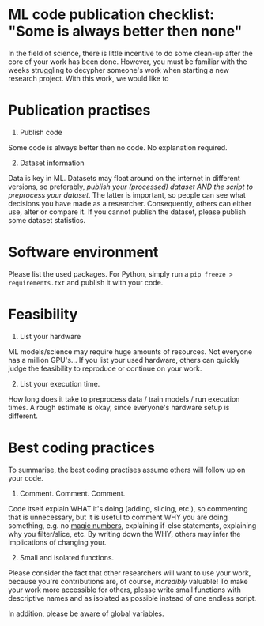 # ML code publication checklist: "Some is always better then none"

In the field of science, there is little incentive to do some clean-up after the core of your work has been done.
However, you must be familiar with the weeks struggling to decypher someone's work when starting a new research
project. With this work, we would like to 

# Publication practises

1. Publish code

Some code is always better then no code. No explanation required.

2. Dataset information

Data is key in ML. Datasets may float around on the internet in different versions, so preferably, *publish your
(processed) dataset AND the script to preprocess your dataset*. The latter is important, so people can see what
decisions you have made as a researcher.
Consequently, others can either use, alter or compare it. If you cannot publish the dataset, please publish some dataset
statistics.
  
# Software environment

Please list the used packages. For Python, simply run a `pip freeze > requirements.txt` and publish it with your code.

# Feasibility

1. List your hardware

ML models/science may require huge amounts of resources. Not everyone has a million GPU's...
If you list your used hardware, others can quickly judge the feasibility to reproduce or continue on your work.

2. List your execution time.

How long does it take to preprocess data / train models / run execution times. A rough estimate is okay, since
everyone's hardware setup is different.


# Best coding practices
To summarise, the best coding practises assume others will follow up on your code.

1. Comment. Comment. Comment.

Code itself explain WHAT it's doing (adding, slicing, etc.), so commenting that is unnecessary, but it is useful to
comment WHY you are doing something,
e.g. no [magic numbers](https://en.wikipedia.org/wiki/Magic_number_(programming)#Unnamed_numerical_constants), explaining
if-else statements, explaining why you filter/slice, etc. By writing down the WHY, others may infer the implications of
changing your.

2. Small and isolated functions.

Please consider the fact that other researchers will want to use your work, because you're contributions are, of course,
_incredibly_ valuable! To make your work more accessible for others, please write small functions with descriptive names
and as isolated as possible instead of one endless script.

In addition, please be aware of global variables.